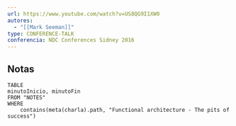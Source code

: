 ```yaml
---
url: https://www.youtube.com/watch?v=US8QG9I1XW0
autores:
  - "[[Mark Seeman]]"
type: CONFERENCE-TALK
conferencia: NDC Conferences Sidney 2016
---
```

## Notas

```dataview
TABLE
minutoInicio, minutoFin
FROM "NOTES" 
WHERE 
	contains(meta(charla).path, "Functional architecture - The pits of success")

```

